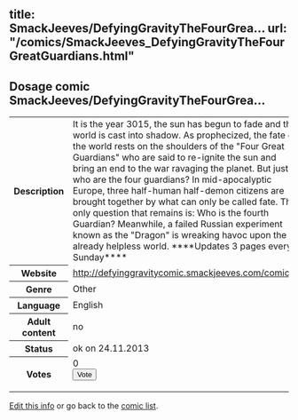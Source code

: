 title: SmackJeeves/DefyingGravityTheFourGrea...
url: "/comics/SmackJeeves_DefyingGravityTheFourGreatGuardians.html"
---
Dosage comic SmackJeeves/DefyingGravityTheFourGrea...
-----------------------------------------

<p id="msg"></p>
<script type="text/javascript">
if (window.location.search === '?edit_info_mail=sent_ok') {
  var elem = document.getElementById("msg");
  elem.innerHTML = 'Edited information sucessfully sent for review, which is usually done daily. Thanks!';
  elem.className = 'ok';
}
</script>
<table class="comicinfo">
<tr>
<th>Description</th><td>It is the year 3015, the sun has begun to fade and the world is cast into shadow. As prophecized, the fate of the world rests on the shoulders of the &quot;Four Great Guardians&quot; who are said to re-ignite the sun and bring an end to the war ravaging the planet. But just who are the four guardians? In mid-apocalyptic Europe, three half-human half-demon citizens are brought together by what can only be called fate. The only question that remains is: Who is the fourth Guardian? Meanwhile, a failed Russian experiment known as the &quot;Dragon&quot; is wreaking havoc upon the already helpless world. ****Updates 3 pages every Sunday****</td>
</tr>
<tr>
<th>Website</th><td><a href="http://defyinggravitycomic.smackjeeves.com/comics/">http://defyinggravitycomic.smackjeeves.com/comics/</a></td>
</tr>
<tr>
<th>Genre</th><td>Other</td>
</tr>
<tr>
<th>Language</th><td>English</td>
</tr>
<tr>
<th>Adult content</th><td>no</td>
</tr>
<tr>
<th>Status</th><td>ok on 24.11.2013</td>
</tr>
<tr>
<th>Votes</th><td>0
<form action="http://gaecounter.appspot.com/count/" method="POST">
<input name="name" type="hidden" value="SmackJeeves_DefyingGravityTheFourGreatGuardians"/>
<input name="uid" type="hidden" id="voteuid" value=""/>
<input type="submit" value="Vote"/>
</form>
</td>
</tr>
</table>
<script type="text/javascript">
var ua = navigator.userAgent;
document.getElementById("voteuid").value = ua.replace(/[^a-zA-Z0-9\._:]/g , "_");;
</script>

[Edit this info](SmackJeeves_DefyingGravityTheFourGreatGuardians_edit.html) or go back to the [comic list](../comic-index.html).
